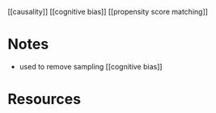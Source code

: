 [[causality]]
[[cognitive bias]]
[[propensity score matching]]

# Notes
- used to remove sampling [[cognitive bias]]

# Resources

